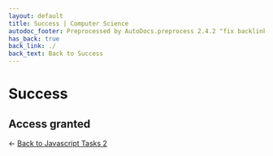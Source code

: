 ```yaml
---
layout: default
title: Success | Computer Science
autodoc_footer: Preprocessed by AutoDocs.preprocess 2.4.2 "fix backlink text" ⓒ Starwort, 2020
has_back: true
back_link: ./
back_text: Back to Success
---
```


# Success

## Access granted

← [Back to Javascript Tasks 2](./index.html)
